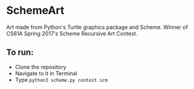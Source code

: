 # SchemeArt
Art made from Python's Turtle graphics package and Scheme.   Winner of CS61A Spring 2017's Scheme Recursive Art Contest.

## To run: 
- Clone the repository
- Navigate to it in Terminal
- Type `python3 scheme.py contest.scm` 
